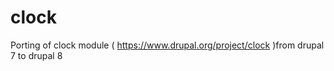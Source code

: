 # clock
Porting of clock module ( https://www.drupal.org/project/clock )from drupal 7 to drupal 8  
